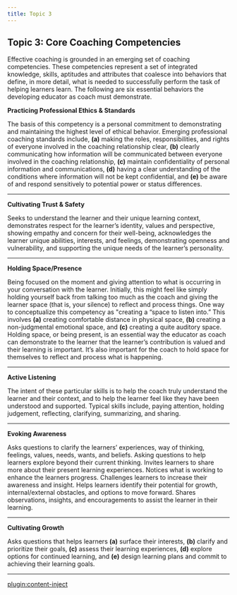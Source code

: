 ```yaml
---
title: Topic 3
---
```

## Topic 3: Core Coaching Competencies

Effective coaching is grounded in an emerging set of coaching competencies. These competencies represent a set of integrated knowledge, skills, aptitudes and attributes that coalesce into behaviors that define, in more detail, what is needed to successfully perform the task of helping learners learn. The following are six essential behaviors the developing educator as coach must demonstrate.

**Practicing Professional Ethics & Standards**

The basis of this competency is a personal commitment to demonstrating and maintaining the highest level of ethical behavior. Emerging professional coaching standards include, **(a)** making the roles, responsibilities, and rights of everyone involved in the coaching relationship clear, **(b)** clearly communicating how information will be communicated between everyone involved in the coaching relationship, **(c)** maintain confidentiality of personal information and communications, **(d)** having a clear understanding of the conditions where information will not be kept confidential, and **(e)** be aware of and respond sensitively to potential power or status differences.

---
**Cultivating Trust & Safety**

Seeks to understand the learner and their unique learning context, demonstrates respect for the learner’s identity, values and perspective, showing empathy and concern for their well-being, acknowledges the learner unique abilities, interests, and feelings, demonstrating openness and vulnerability, and supporting the unique needs of the learner’s personality.

---

**Holding Space/Presence**

Being focused on the moment and giving attention to what is occurring in your conversation with the learner. Initially, this might feel like simply holding yourself back from talking too much as the coach and giving the learner space (that is, your silence) to reflect and process things. One way to conceptualize this competency as "creating a “space to listen into.” This involves **(a)** creating comfortable distance in physical space, **(b)** creating a non-judgmental emotional space, and **(c)** creating a quite auditory space. Holding space, or being present, is an essential way the educator as coach can demonstrate to the learner that the learner’s contribution is valued and their learning is important. It’s also important for the coach to hold space for themselves to reflect and process what is happening.

---
**Active Listening**

The intent of these particular skills is to help the coach truly understand the learner and their context, and to help the learner feel like they have been understood and supported. Typical skills include, paying attention, holding judgement, reflecting, clarifying, summarizing, and sharing.

---
**Evoking Awareness**

Asks questions to clarify the learners’ experiences, way of thinking, feelings, values, needs, wants, and beliefs.  Asking questions to help learners explore beyond their current thinking. Invites learners to share more about their present learning experiences. Notices what is working to enhance the learners progress. Challenges learners to increase their awareness and insight. Helps learners identify their potential for growth, internal/external obstacles, and options to move forward. Shares observations, insights, and encouragements to assist the learner in their learning.

---
**Cultivating Growth**

Asks questions that helps learners **(a)** surface their interests, **(b)** clarify and prioritize their goals, **(c)** assess their learning experiences, **(d)** explore options for continued learning, and **(e)** design learning plans and commit to achieving their learning goals.  

--- 


[plugin:content-inject](../_4-7)
